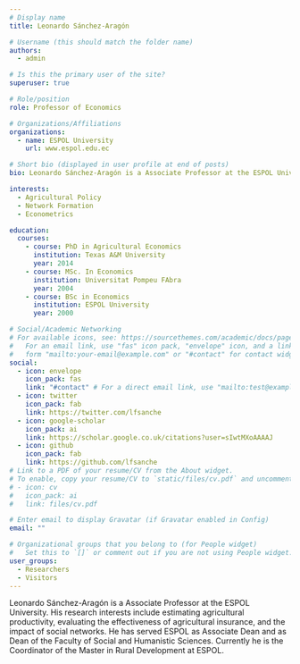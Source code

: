 ```yaml
---
# Display name
title: Leonardo Sánchez-Aragón

# Username (this should match the folder name)
authors:
  - admin

# Is this the primary user of the site?
superuser: true

# Role/position
role: Professor of Economics

# Organizations/Affiliations
organizations:
  - name: ESPOL University
    url: www.espol.edu.ec

# Short bio (displayed in user profile at end of posts)
bio: Leonardo Sánchez-Aragón is a Associate Professor at the ESPOL University. His research interests include estimating agricultural productivity, evaluating the effectiveness of agricultural insurance, and the impact of social networks. He has served ESPOL as Associate Dean and as Dean of the Faculty of Social and Humanistic Sciences. Currently he is  the Coordinator of the Master in Rural Development at ESPOL.

interests:
  - Agricultural Policy
  - Network Formation
  - Econometrics

education:
  courses:
    - course: PhD in Agricultural Economics
      institution: Texas A&M University
      year: 2014
    - course: MSc. In Economics
      institution: Universitat Pompeu FAbra
      year: 2004
    - course: BSc in Economics
      institution: ESPOL University
      year: 2000

# Social/Academic Networking
# For available icons, see: https://sourcethemes.com/academic/docs/page-builder/#icons
#   For an email link, use "fas" icon pack, "envelope" icon, and a link in the
#   form "mailto:your-email@example.com" or "#contact" for contact widget.
social:
  - icon: envelope
    icon_pack: fas
    link: "#contact" # For a direct email link, use "mailto:test@example.org".
  - icon: twitter
    icon_pack: fab
    link: https://twitter.com/lfsanche
  - icon: google-scholar
    icon_pack: ai
    link: https://scholar.google.co.uk/citations?user=sIwtMXoAAAAJ
  - icon: github
    icon_pack: fab
    link: https://github.com/lfsanche
# Link to a PDF of your resume/CV from the About widget.
# To enable, copy your resume/CV to `static/files/cv.pdf` and uncomment the lines below.
# - icon: cv
#   icon_pack: ai
#   link: files/cv.pdf

# Enter email to display Gravatar (if Gravatar enabled in Config)
email: ""

# Organizational groups that you belong to (for People widget)
#   Set this to `[]` or comment out if you are not using People widget.
user_groups:
  - Researchers
  - Visitors
---
```


Leonardo Sánchez-Aragón is a Associate Professor at the ESPOL University. His research interests include estimating agricultural productivity, evaluating the effectiveness of agricultural insurance, and the impact of social networks. He has served ESPOL as Associate Dean and as Dean of the Faculty of Social and Humanistic Sciences. Currently he is the Coordinator of the Master in Rural Development at ESPOL.
